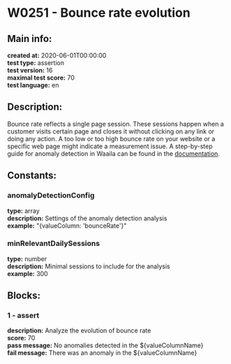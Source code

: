 # W0251 - Bounce rate evolution  
## Main info:  
**created at:** 2020-06-01T00:00:00  
**test type:** assertion  
**test version:** 16  
**maximal test score:** 70  
**test language:** en  
## Description:  
Bounce rate reflects a single page session. These sessions happen when a customer visits certain page and closes it without clicking on any link or doing any action. A too low or too high bounce rate on your website or a specific web page might indicate a measurement issue. A step-by-step guide for anomaly detection in Waaila can be found in the <a href=https://waaila.com/en/docs/waaila/testLogic/AI-functions/#waailafunctionsisdayofweekanomaly target = _blank>documentation</a>.  
## Constants:  
### anomalyDetectionConfig
**type:** array  
**description:** Settings of the anomaly detection analysis  
**example:** "{valueColumn: 'bounceRate'}"  
### minRelevantDailySessions
**type:** number  
**description:** Minimal sessions to include for the analysis  
**example:** 300  
## Blocks:  
### 1 - assert
**description:** Analyze the evolution of bounce rate  
**score:** 70  
**pass message:** No anomalies detected in the ${valueColumnName}  
**fail message:** There was an anomaly in the ${valueColumnName}  
